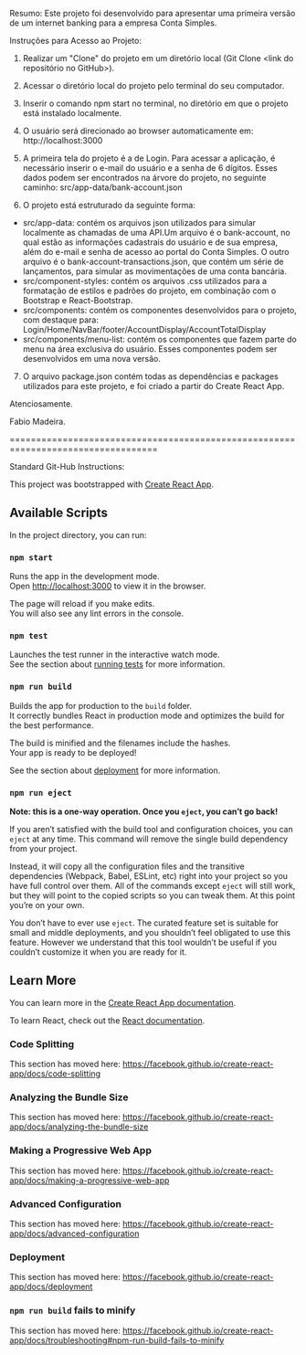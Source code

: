 Resumo:
Este projeto foi desenvolvido para apresentar uma primeira versão de um internet banking para a empresa Conta Simples.

Instruções para Acesso ao Projeto:

1) Realizar um "Clone" do projeto em um diretório local (Git Clone <link do repositório no GitHub>).

2) Acessar o diretório local do projeto pelo terminal do seu computador.

3) Inserir o comando npm start no terminal, no diretório em que o projeto está instalado localmente.

4) O usuário será direcionado ao browser automaticamente em: http://localhost:3000

5) A primeira tela do projeto é a de Login. Para acessar a aplicação, é necessário inserir o e-mail do usuário e a senha de 6 dígitos. Esses dados podem ser encontrados na árvore do projeto, no seguinte caminho: src/app-data/bank-account.json

6) O projeto está estruturado da seguinte forma:

- src/app-data: contém os arquivos json utilizados para simular localmente as chamadas de uma API.Um arquivo é o bank-account, no qual estão as informações cadastrais do usuário e de sua empresa, além do e-mail e senha de acesso ao portal do Conta Simples. O outro arquivo é o bank-account-transactions.json, que contém um série de lançamentos, para simular as movimentações de uma conta bancária.
- src/component-styles: contém os arquivos .css utilizados para a formatação de estilos e padrões do projeto, em combinação com o Bootstrap e React-Bootstrap.
- src/components: contém os componentes desenvolvidos para o projeto, com destaque para: Login/Home/NavBar/footer/AccountDisplay/AccountTotalDisplay
- src/components/menu-list: contém os componentes que fazem parte do menu na área exclusiva do usuário. Esses componentes podem ser desenvolvidos em uma nova versão.

7) O arquivo package.json contém todas as dependências e packages utilizados para este projeto, e foi criado a partir do Create React App.

Atenciosamente.

Fabio Madeira.

==================================================================================

Standard Git-Hub Instructions:

This project was bootstrapped with [Create React App](https://github.com/facebook/create-react-app).

## Available Scripts

In the project directory, you can run:

### `npm start`

Runs the app in the development mode.<br />
Open [http://localhost:3000](http://localhost:3000) to view it in the browser.

The page will reload if you make edits.<br />
You will also see any lint errors in the console.

### `npm test`

Launches the test runner in the interactive watch mode.<br />
See the section about [running tests](https://facebook.github.io/create-react-app/docs/running-tests) for more information.

### `npm run build`

Builds the app for production to the `build` folder.<br />
It correctly bundles React in production mode and optimizes the build for the best performance.

The build is minified and the filenames include the hashes.<br />
Your app is ready to be deployed!

See the section about [deployment](https://facebook.github.io/create-react-app/docs/deployment) for more information.

### `npm run eject`

**Note: this is a one-way operation. Once you `eject`, you can’t go back!**

If you aren’t satisfied with the build tool and configuration choices, you can `eject` at any time. This command will remove the single build dependency from your project.

Instead, it will copy all the configuration files and the transitive dependencies (Webpack, Babel, ESLint, etc) right into your project so you have full control over them. All of the commands except `eject` will still work, but they will point to the copied scripts so you can tweak them. At this point you’re on your own.

You don’t have to ever use `eject`. The curated feature set is suitable for small and middle deployments, and you shouldn’t feel obligated to use this feature. However we understand that this tool wouldn’t be useful if you couldn’t customize it when you are ready for it.

## Learn More

You can learn more in the [Create React App documentation](https://facebook.github.io/create-react-app/docs/getting-started).

To learn React, check out the [React documentation](https://reactjs.org/).

### Code Splitting

This section has moved here: https://facebook.github.io/create-react-app/docs/code-splitting

### Analyzing the Bundle Size

This section has moved here: https://facebook.github.io/create-react-app/docs/analyzing-the-bundle-size

### Making a Progressive Web App

This section has moved here: https://facebook.github.io/create-react-app/docs/making-a-progressive-web-app

### Advanced Configuration

This section has moved here: https://facebook.github.io/create-react-app/docs/advanced-configuration

### Deployment

This section has moved here: https://facebook.github.io/create-react-app/docs/deployment

### `npm run build` fails to minify

This section has moved here: https://facebook.github.io/create-react-app/docs/troubleshooting#npm-run-build-fails-to-minify
